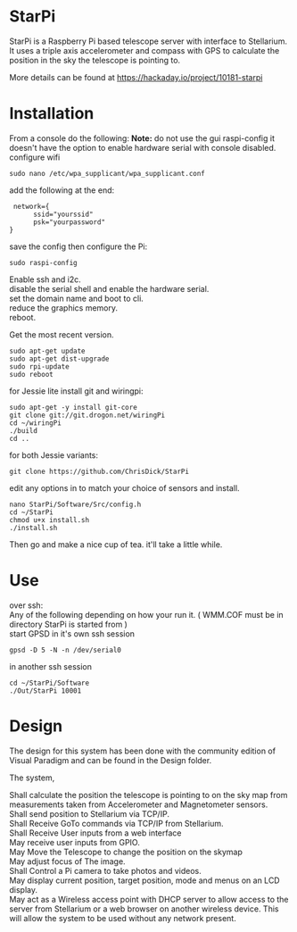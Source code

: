 # StarPi
StarPi is a Raspberry Pi based telescope server with interface to Stellarium. It uses a triple axis accelerometer and compass with GPS to calculate the position in the sky the telescope is pointing to.

More details can be found at https://hackaday.io/project/10181-starpi

# Installation

 From a console do the following: 
 **Note:** do not use the gui raspi-config it doesn't have the option to enable hardware serial with console disabled.
 configure wifi

    sudo nano /etc/wpa_supplicant/wpa_supplicant.conf


 add the following at the end:

     network={
          ssid="yourssid"
          psk="yourpassword"
    }

 save the config then configure the Pi:

    sudo raspi-config 

  Enable ssh and i2c.  
  disable the serial shell and enable the hardware serial.  
  set the domain name and boot to cli.  
  reduce the graphics memory.  
  reboot.  
 
 Get the most recent version. 

    sudo apt-get update
    sudo apt-get dist-upgrade
    sudo rpi-update
    sudo reboot
    
 for Jessie lite install git and wiringpi:

    sudo apt-get -y install git-core
    git clone git://git.drogon.net/wiringPi
    cd ~/wiringPi
    ./build
    cd ..
    
 for both Jessie variants:

    git clone https://github.com/ChrisDick/StarPi

  edit any options in  to match your choice of sensors and install.

    nano StarPi/Software/Src/config.h
    cd ~/StarPi
    chmod u+x install.sh
    ./install.sh

Then go and make a nice cup of tea. it'll take a little while.

# Use
  over ssh:  
  Any of the following depending on how your run it. ( WMM.COF must be in directory StarPi is started from )  
  start GPSD in it's own ssh session  

    gpsd -D 5 -N -n /dev/serial0 

  in another ssh session  

    cd ~/StarPi/Software
    ./Out/StarPi 10001

 
# Design

The design for this system has been done with the community edition of Visual Paradigm and can be found in the Design folder.

The system,

  Shall calculate the position the telescope is pointing to on the sky map from measurements taken from Accelerometer and Magnetometer sensors.  
  Shall send position to Stellarium via TCP/IP.  
  Shall Receive GoTo commands via TCP/IP from Stellarium.  
  Shall Receive User inputs from a web interface  
  May receive user inputs from GPIO.  
  May Move the Telescope to change the position on the skymap  
  May adjust focus of The image.  
  Shall Control a Pi camera to take photos and videos.  
  May display current position, target position, mode and menus on an LCD display.  
  May act as a Wireless access point with DHCP server to allow access to the server from Stellarium or a web browser on another wireless device. This will allow the system to be used without any network present.  

